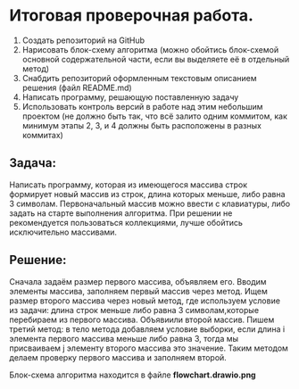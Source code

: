 # Итоговая проверочная работа.

1. Создать репозиторий на GitHub
2. Нарисовать блок-схему алгоритма (можно обойтись блок-схемой основной содержательной части, если вы выделяете её в отдельный метод)
3. Снабдить репозиторий оформленным текстовым описанием решения (файл README.md)
4. Написать программу, решающую поставленную задачу
5. Использовать контроль версий в работе над этим небольшим проектом (не должно быть так, что всё залито одним коммитом, как минимум этапы 2, 3, и 4 должны быть расположены в разных коммитах)

## Задача:
Написать программу, которая из имеющегося массива строк формирует новый массив из строк, длина которых меньше, либо равна 3 символам. Первоначальный массив можно ввести с клавиатуры, либо задать на старте выполнения алгоритма. При решении не рекомендуется пользоваться коллекциями, лучше обойтись исключительно массивами.

## Решение:
Сначала задаём размер первого массива, объявляем его. Вводим элементы массива, заполняем первый массив через метод. Ищем размер второго массива через новый метод, где используем условие из задачи: длина строк меньше либо равна 3 символам,которые перебираем из первого массива. Объявиили второй массив. Пишем третий метод: в тело метода добавляем условие выборки, если длина i элемента первого массива меньше либо равна 3, тогда мы присваиваем j элементу второго массива это значение. Таким методом делаем проверку первого массива и заполняем второй. 

Блок-схема алгоритма находится в файле **flowchart.drawio.png**